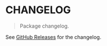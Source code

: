 # CHANGELOG

> Package changelog.

See [GitHub Releases](https://github.com/stdlib-js/complex-parse-float32/releases) for the changelog.